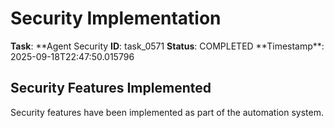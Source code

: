 # Security Implementation

**Task**: **Agent Security
**ID**: task_0571
**Status**: COMPLETED
**Timestamp\*\*: 2025-09-18T22:47:50.015796

## Security Features Implemented

Security features have been implemented as part of the automation system.
